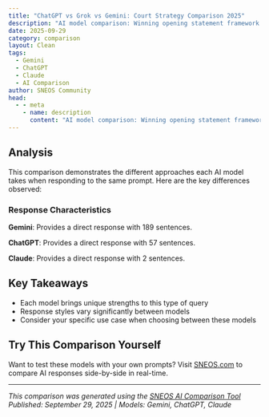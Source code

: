 ```yaml
---
title: "ChatGPT vs Grok vs Gemini: Court Strategy Comparison 2025"
description: "AI model comparison: Winning opening statement framework for different types of cases..."
date: 2025-09-29
category: comparison
layout: Clean
tags:
  - Gemini
  - ChatGPT
  - Claude
  - AI Comparison
author: SNEOS Community
head:
  - - meta
    - name: description
      content: "AI model comparison: Winning opening statement framework for different types of cases..."
---
```


<ChatComparison
  title="ChatGPT vs Grok vs Gemini: Court Strategy Comparison 2025"
  prompt="Winning opening statement framework for different types of cases"
  :responses='{
    "Gemini": "Okay, let\u0027s break down winning opening statement frameworks for different types of cases.  The key is to tailor your approach to the specific facts, legal issues, and jury profile.\n\n**General Principles for a Winning Opening Statement (Applicable to All Cases):**\n\n*   **Simplicity is Key:**  Avoid legal jargon. Tell a clear, compelling story that\u0027s easy for the jury to understand.  Imagine you\u0027re explaining the case to a friend.\n\n*   **Grab Attention Immediately:**  Start with a strong hook.  This could be a powerful image, a compelling question, a short anecdote, or a bold statement of what you intend to prove.\n\n*   **Tell a Story, Not Just Facts:**  Weave the facts into a narrative with characters, conflict, and a resolution.  Make it relatable and human.\n\n*   **Introduce the Key Players (including Your Client):**  Humanize your client. Help the jury connect with them.  If the opposing party is a corporation, emphasize that contrast.\n\n*   **State Your Theory of the Case (the \u0022Why\u0022):**  Explain *why* things happened the way they did.  This is your interpretation of the evidence.  It\u0027s the lens through which you want the jury to see the facts.\n\n*   **Preview the Evidence:**  Tell the jury what you\u0027re going to prove and *how* you\u0027re going to prove it.  Mention key witnesses and documents.  Don\u0027t overpromise, but be confident.\n\n*   **Address Weaknesses (If Appropriate):**  If you know the other side will bring up a damaging fact, consider addressing it head-on.  This can neutralize its impact and show you\u0027re honest and confident. Be brief and frame it in a way that minimizes the damage.\n\n*   **State the Relief You\u0027re Seeking:**  What do you want the jury to do?  Be clear about the verdict you\u0027re asking for.\n\n*   **Be Confident, Sincere, and Authentic:**  Your credibility is crucial.  Speak with conviction and believe in your case.\n\n*   **Use Visual Aids (If Allowed):**  Timelines, diagrams, photos, and other visuals can help the jury understand and remember your story.\n\n*   **Practice, Practice, Practice:**  Rehearse your opening statement until it flows naturally.  Time yourself to ensure you stay within the allotted time.\n\n**Frameworks for Specific Case Types:**\n\n**1.  Personal Injury Case (Plaintiff):**\n\n*   **Hook:** A vivid description of the accident and its immediate aftermath. (e.g., \u0022On July 12th, Mrs. Smith was driving home from work when, without warning, a speeding truck slammed into her car, changing her life forever.\u0022) Or, a compelling question: \u0022What happens when someone\u0027s negligence steals your ability to walk?\u0022\n*   **Introduce the Victim:**  Paint a picture of the plaintiff *before* the injury.  What were their hobbies, their family life, their career?  (e.g., \u0022Before the accident, Mrs. Smith was an active grandmother who loved to garden and play with her grandchildren.\u0022)\n*   **Describe the Defendant\u0027s Negligence:**  Clearly explain what the defendant did wrong and how that caused the accident. (e.g., \u0022The evidence will show that the truck driver was distracted, texting on his phone, when he ran the red light.\u0022)\n*   **Explain the Injuries and Damages:**  Detail the physical and emotional injuries, medical expenses, lost wages, and pain and suffering. (e.g., \u0022As a result of the accident, Mrs. Smith suffered a broken back, a traumatic brain injury, and crippling anxiety.  She\u0027s been unable to work, and she requires ongoing medical care.\u0022)\n*   **Preview the Evidence:**  Mention key witnesses (e.g., eyewitnesses, medical experts) and documents (e.g., police report, medical records).\n*   **Appeal to Empathy:**  Without being overly sentimental, help the jury understand the impact of the injury on the plaintiff\u0027s life.\n*   **State the Relief:**  \u0022We are asking you to compensate Mrs. Smith for her injuries, her medical expenses, her lost wages, and her pain and suffering. We are asking for justice.\u0022\n\n**Personal Injury Case (Defendant):**\n\n*   **Acknowledge the Injury (If Appropriate):**  Show empathy, but don\u0027t admit fault. (e.g., \u0022We understand that Mrs. Smith was injured in an accident, and we sympathize with her.\u0022)\n*   **Present Your Theory of the Case:**  Explain *why* the accident was not your client\u0027s fault.  This could be:\n    *   **No Negligence:** \u0022The evidence will show that Mr. Jones was driving carefully and responsibly, and the accident was unavoidable.\u0022\n    *   **Plaintiff\u0027s Negligence:** \u0022The evidence will show that Mrs. Smith was speeding and ran the red light herself.\u0022\n    *   **Pre-Existing Condition:** \u0022Mrs. Smith\u0027s back problems existed long before the accident, and her current condition is not a result of the collision.\u0022\n    *   **Unavoidable Accident:** \u0022This was a tragic accident caused by unforeseen circumstances, such as a sudden weather event.\u0022\n*   **Challenge the Damages:**  If you believe the plaintiff is exaggerating their injuries or expenses, preview the evidence that supports your position. (e.g., \u0022The medical records will show that Mrs. Smith\u0027s injuries were minor and have largely resolved.\u0022)\n*   **Highlight the Evidence Supporting Your Case:**  Mention key witnesses and documents that will support your theory.\n*   **Request a Fair Verdict:**  \u0022We are asking you to carefully consider all the evidence and to render a fair and just verdict based on the facts, not on sympathy.\u0022 Or \u0022We are confident that after hearing all the evidence, you will conclude that Mr. Jones was not responsible for the accident, and return a verdict in his favor.\u0022\n\n**2.  Criminal Case (Prosecution):**\n\n*   **Hook:** A powerful statement about the crime and its impact on the victim or the community. (e.g., \u0022On the night of January 15th, the defendant, John Smith, brutally murdered Sarah Jones in her own home.\u0022) Or, A compelling question: \u0022What happens when someone takes the law into their own hands?\u0022\n*   **Introduce the Victim (If Applicable):**  Humanize the victim and emphasize the loss suffered by their family and friends.\n*   **Outline the Elements of the Crime:**  Explain what the prosecution must prove to convict the defendant. (e.g., \u0022To find the defendant guilty of murder, the State must prove beyond a reasonable doubt that he intentionally caused the death of Sarah Jones.\u0022)\n*   **Present a Chronological Account of the Events:**  Tell the story of the crime in a clear and compelling way.\n*   **Preview the Evidence:**  Mention key witnesses (e.g., eyewitnesses, forensic experts) and physical evidence (e.g., the murder weapon, DNA evidence). (e.g., \u0022The evidence will show that the defendant\u0027s fingerprints were found on the murder weapon, and his DNA was found under the victim\u0027s fingernails.\u0022)\n*   **Address Potential Defenses (If Possible):**  Anticipate the defense\u0027s arguments and explain why they are not credible.\n*   **Request a Verdict of Guilty:**  \u0022The evidence will leave you with no doubt that the defendant is guilty of this crime. We ask that you return a verdict of guilty and hold him accountable for his actions.\u0022\n\n**Criminal Case (Defense):**\n\n*   **Challenge the Prosecution\u0027s Case:**  Explain why the prosecution\u0027s evidence is weak, unreliable, or insufficient to prove guilt beyond a reasonable doubt. (e.g., \u0022The prosecution\u0027s case is based on circumstantial evidence and speculation. They have no direct evidence linking my client to the crime.\u0022)\n*   **Introduce Reasonable Doubt:**  Explain the concept of reasonable doubt and emphasize that the burden of proof is on the prosecution. (e.g., \u0022The State must prove guilt beyond a reasonable doubt.  That means you must have a firm conviction of guilt, based on the evidence. If you have a reasonable doubt, you must acquit.\u0022)\n*   **Present Your Theory of the Case:**  Offer an alternative explanation of the events. This could be:\n    *   **Alibi:** \u0022The evidence will show that my client was somewhere else when the crime occurred.\u0022\n    *   **Mistaken Identity:** \u0022The eyewitness made a mistake, and my client is not the person who committed the crime.\u0022\n    *   **Self-Defense:** \u0022My client acted in self-defense to protect himself from imminent harm.\u0022\n    *   **Lack of Intent:** \u0022My client did not intend to commit the crime.\u0022\n*   **Highlight the Strengths of Your Case:**  Mention key witnesses and evidence that support your defense.\n*   **Attack the Credibility of Prosecution Witnesses:**  If appropriate, explain why the prosecution\u0027s witnesses are unreliable or biased.\n*   **Request a Verdict of Not Guilty:**  \u0022We are confident that after hearing all the evidence, you will have reasonable doubt about my client\u0027s guilt, and you will return a verdict of not guilty.\u0022\n\n**3.  Breach of Contract Case (Plaintiff):**\n\n*   **Hook:** Briefly describe the agreement and the defendant\u0027s failure to fulfill their obligations. (e.g., \u0022This case is about a broken promise. My client, Acme Corporation, entered into a contract with the defendant, Smith Company, to deliver widgets by January 1st. Smith Company failed to deliver the widgets, causing Acme Corporation significant financial losses.\u0022)\n*   **Explain the Contract:**  Summarize the key terms of the contract, including the obligations of each party.\n*   **Describe the Breach:**  Clearly explain how the defendant violated the contract. (e.g., \u0022Smith Company failed to deliver the widgets by the agreed-upon deadline, and they have refused to cure the breach.\u0022)\n*   **Explain the Damages:**  Detail the financial losses suffered by the plaintiff as a result of the breach. (e.g., \u0022As a result of Smith Company\u0027s breach, Acme Corporation lost profits, incurred expenses to find a replacement supplier, and damaged its reputation.\u0022)\n*   **Preview the Evidence:**  Mention key documents (e.g., the contract, correspondence, invoices) and witnesses (e.g., the plaintiff\u0027s employees, experts).\n*   **Request Specific Performance or Damages:**  \u0022We are asking you to order Smith Company to fulfill its obligations under the contract, or to compensate Acme Corporation for its losses.\u0022\n\n**Breach of Contract Case (Defendant):**\n\n*   **Challenge the Existence or Validity of the Contract:**  Argue that no valid contract existed, or that the contract was unenforceable. (e.g., \u0022There was no meeting of the minds between the parties, and the alleged contract is vague and ambiguous.\u0022)\n*   **Argue That There Was No Breach:**  Explain why the defendant did not breach the contract, or that the plaintiff breached the contract first. (e.g., \u0022Acme Corporation failed to make timely payments, which excused Smith Company from its obligation to deliver the widgets.\u0022)\n*   **Challenge the Damages:**  Argue that the plaintiff\u0027s damages are exaggerated or not causally related to the alleged breach. (e.g., \u0022Acme Corporation\u0027s lost profits were due to market conditions, not to Smith Company\u0027s failure to deliver the widgets.\u0022)\n*   **Present Affirmative Defenses:**  Raise any affirmative defenses, such as impossibility, frustration of purpose, or waiver.\n*   **Highlight the Evidence Supporting Your Case:**  Mention key documents and witnesses that support your defense.\n*   **Request a Verdict in Your Favor:**  \u0022We are confident that after hearing all the evidence, you will conclude that Smith Company did not breach the contract, and you will return a verdict in our favor.\u0022\n\n**4.  Defamation Case (Plaintiff):**\n\n*   **Hook:** Start with the false statement and its devastating impact. (e.g., \u0022This is a case about a lie, a malicious lie that destroyed my client\u0027s reputation and career.\u0022)\n*   **Establish the Elements of Defamation:**  Explain that you must prove the statement was false, defamatory, published to a third party, and caused damage to the plaintiff\u0027s reputation.\n*   **Explain the False Statement:**  Clearly state the defamatory statement and explain why it is false.\n*   **Explain the Publication:**  Prove that the statement was communicated to a third party.\n*   **Prove Damages:**  Detail the harm to the plaintiff\u0027s reputation, including lost business opportunities, emotional distress, and social ostracism.\n*   **Prove Malice (If Required):** If the plaintiff is a public figure, you must prove that the defendant acted with actual malice (knowledge that the statement was false or reckless disregard for the truth).\n*   **Preview the Evidence:**  Mention key witnesses and documents that will support your case.\n*   **Request a Verdict That Compensates the Plaintiff:**  \u0022We are asking you to compensate my client for the damage to their reputation and the losses they have suffered as a result of the defendant\u0027s malicious lies.\u0022\n\n**Defamation Case (Defendant):**\n\n*   **Challenge the Falsity of the Statement:**  Argue that the statement was true or substantially true.\n*   **Argue That the Statement Was Not Defamatory:**  Explain why the statement was not harmful to the plaintiff\u0027s reputation.\n*   **Argue That the Statement Was Privileged:**  Claim that the statement was protected by a privilege, such as the fair report privilege or the opinion privilege.\n*   **Challenge the Damages:**  Argue that the plaintiff\u0027s damages are exaggerated or not causally related to the alleged defamation.\n*   **Argue Lack of Malice (If Applicable):** If the plaintiff is a public figure, argue that the defendant did not act with actual malice.\n*   **Highlight the Evidence Supporting Your Case:**  Mention key witnesses and documents that support your defense.\n*   **Request a Verdict in Your Favor:**  \u0022We are confident that after hearing all the evidence, you will conclude that the statement was true or privileged, or that it did not damage the plaintiff\u0027s reputation, and you will return a verdict in our favor.\u0022\n\n**Key Considerations for Every Case:**\n\n*   **Know Your Judge:**  Be aware of the judge\u0027s preferences and rules regarding opening statements.\n*   **Know Your Jury:**  Try to understand the jury\u0027s demographics and biases. Tailor your language and arguments accordingly.  Consider conducting mock trials or focus groups to get feedback on your presentation.\n*   **Be Prepared to Adapt:**  The other side\u0027s opening statement may reveal surprises. Be ready to adjust your strategy as needed.\n\n**Important Note:**  This information is for educational purposes only and should not be considered legal advice.  You should always consult with a qualified attorney to discuss the specific facts of your case. Good luck!\n",
    "ChatGPT": "Certainly! Crafting a winning opening statement requires tailoring your approach to the type of case you are presenting. Below is a flexible framework with examples for different types of cases (criminal, civil, family, and personal injury). You can adapt the components accordingly.\n\n---\n\n### General Framework for an Opening Statement\n1. **Greeting and Introduction**\n   - Welcome the judge/jury.\n   - Introduce yourself and your client briefly.\n   \n2. **Theme and Theory of the Case**\n   - Present a clear, memorable theme.\n   - Explain your theory of the case in simple terms.\n\n3. **Preview of Key Evidence**\n   - Outline the major points and evidence you will present.\n   - Mention key witnesses you will call.\n\n4. **Refute Anticipated Opposing Arguments**\n   - Briefly address what the other side may claim.\n   - Set the stage for why their version is flawed or incomplete.\n\n5. **Conclusion and Appeal**\n   - Summarize why your client should prevail.\n   - Appeal to the jury/judge\u2019s sense of justice, fairness, or law.\n\n---\n\n### 1. Criminal Case Opening Statement Framework\n\n**Example: Theft Case**\n\n- **Greeting and Introduction:**  \n\u201CGood morning, ladies and gentlemen of the jury. My name is [Your Name], and I represent the State in this case.\u201D\n\n- **Theme/Theory:**  \n\u201CThis case is about truth and justice. The evidence will show that the defendant knowingly took something that did not belong to them.\u201D\n\n- **Preview of Evidence:**  \n\u201CYou will hear from eyewitnesses who saw the defendant at the scene, see security footage, and hear expert testimony about fingerprint evidence.\u201D\n\n- **Refute Opposing Arguments:**  \n\u201CThe defense may say this was a mistake or a misunderstanding. But the evidence will show it was intentional.\u201D\n\n- **Conclusion/Appeal:**  \n\u201CBy the end of this trial, you will be convinced beyond a reasonable doubt that the defendant is guilty.\u201D\n\n---\n\n### 2. Civil Case (Contract Dispute) Opening Statement Framework\n\n**Example: Breach of Contract**\n\n- **Greeting and Introduction:**  \n\u201CGood afternoon, Your Honor, and members of the jury. I represent [Plaintiff\u2019s Name] in this matter.\u201D\n\n- **Theme/Theory:**  \n\u201CThis case centers around a promise made and broken. The other side agreed to deliver goods but never did.\u201D\n\n- **Preview of Evidence:**  \n\u201CYou will hear from the plaintiff, see the signed contracts, correspondence, and proof of damages.\u201D\n\n- **Refute Opposing Arguments:**  \n\u201CYou will hear the defense claim the contract was not binding. The documents will prove otherwise.\u201D\n\n- **Conclusion/Appeal:**  \n\u201CWe ask you to hold the defendant accountable for their breach and compensate my client accordingly.\u201D\n\n---\n\n### 3. Family Law Case Opening Statement Framework\n\n**Example: Child Custody**\n\n- **Greeting and Introduction:**  \n\u201CGood morning. I represent [Parent\u2019s Name], who is here seeking to act in the best interest of their child.\u201D\n\n- **Theme/Theory:**  \n\u201CThis case is about providing a safe, stable, and loving environment for the child.\u201D\n\n- **Preview of Evidence:**  \n\u201CYou will hear testimony from family, teachers, and child psychologists.\u201D\n\n- **Refute Opposing Arguments:**  \n\u201CThe other parent may suggest [Parent\u2019s Name] is unfit, but the evidence will show otherwise.\u201D\n\n- **Conclusion/Appeal:**  \n\u201CThe child deserves to reside primarily with [Parent\u2019s Name], who will meet their physical and emotional needs.\u201D\n\n---\n\n### 4. Personal Injury Case Opening Statement Framework\n\n**Example: Car Accident Injury**\n\n- **Greeting and Introduction:**  \n\u201CGood morning, ladies and gentlemen. I represent [Plaintiff\u2019s Name], who was seriously injured due to the negligence of the defendant.\u201D\n\n- **Theme/Theory:**  \n\u201CThis case is about responsibility\u2014someone must be held accountable for the harm caused.\u201D\n\n- **Preview of Evidence:**  \n\u201CYou will hear from medical experts, see accident reports and photographs of injuries.\u201D\n\n- **Refute Opposing Arguments:**  \n\u201CThe defense may claim my client was at fault, but the evidence will show they were not.\u201D\n\n- **Conclusion/Appeal:**  \n\u201CAt the end of this trial, you will understand the pain and hardship my client has suffered and will want to see justice done.\u201D\n\n---\n\n### Additional Tips  \n- **Keep it concise and engaging** \u2014 the opening statement is to outline the story, not argue facts.  \n- **Tell a story**\u2014people remember narratives better than dry facts.  \n- **Use clear, straightforward language.**  \n- **Practice your delivery** to appear confident and sincere.\n\n---\n\nIf you want, I can help you draft a specific opening statement for a particular case. Just provide the details!",
    "Claude": "Invalid API source. Please specify \u0027openai\u0027, \u0027anthropic\u0027, \u0027gemini\u0027, \u0027gemini-grounding\u0027, \u0027deepseek\u0027, \u0027grok\u0027, \u0027grok-live\u0027, or \u0027mistral\u0027."
  }'
  published-date="15:50"
/>

## Analysis

This comparison demonstrates the different approaches each AI model takes when responding to the same prompt. Here are the key differences observed:

### Response Characteristics

**Gemini**: Provides a direct response with 189 sentences. 

**ChatGPT**: Provides a direct response with 57 sentences. 

**Claude**: Provides a direct response with 2 sentences. 

## Key Takeaways

- Each model brings unique strengths to this type of query
- Response styles vary significantly between models
- Consider your specific use case when choosing between these models

## Try This Comparison Yourself

Want to test these models with your own prompts? Visit [SNEOS.com](https://sneos.com) to compare AI responses side-by-side in real-time.

---

*This comparison was generated using the [SNEOS AI Comparison Tool](https://sneos.com)*
*Published: September 29, 2025 | Models: Gemini, ChatGPT, Claude*
